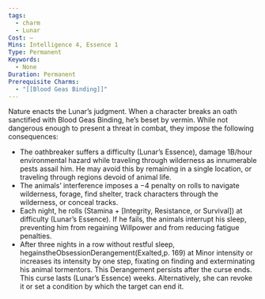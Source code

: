 ```yaml
---
tags:
  - charm
  - Lunar
Cost: —
Mins: Intelligence 4, Essence 1
Type: Permanent
Keywords:
  - None
Duration: Permanent
Prerequisite Charms:
  - "[[Blood Geas Binding]]"
---
```

Nature enacts the Lunar’s judgment. When a character breaks an oath sanctified with Blood Geas Binding, he’s beset by vermin. While not dangerous enough to present a threat in combat, they impose the following consequences: 
-  The oathbreaker suffers a difficulty (Lunar’s Essence), damage 1B/hour environmental hazard while traveling through wilderness as innumerable pests assail him. He may avoid this by remaining in a single location, or traveling through regions devoid of animal life. 
-  The animals’ interference imposes a −4 penalty on rolls to navigate wilderness, forage, find shelter, track characters through the wilderness, or conceal tracks. 
-  Each night, he rolls (Stamina + [Integrity, Resistance, or Survival]) at difficulty (Lunar’s Essence). If he fails, the animals interrupt his sleep, preventing him from regaining Willpower and from reducing fatigue penalties. 
-  After three nights in a row without restful sleep, hegainstheObsessionDerangement(Exalted,p. 169) at Minor intensity or increases its intensity by one step, fixating on finding and exterminating his animal tormentors. This Derangement persists after the curse ends. This curse lasts (Lunar’s Essence) weeks. Alternatively, she can revoke it or set a condition by which the target can end it.